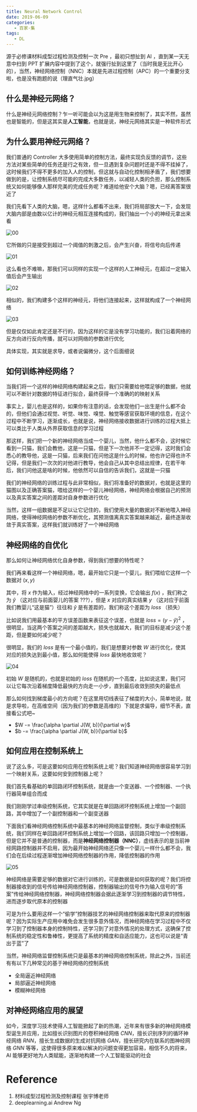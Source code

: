 ```yaml
---
title: Neural Network Control
date: 2019-06-09
categories:
   - 百家·集
tags:
   - DL
---
```


源于必修课材料成型过程检测及控制一次 Pre ，最初只想扯到 AI ，直到某一天无意中扫到 PPT 扩展内容中提到了这个，就强行扯到这里了（当时我是无比开心的），当然，神经网络控制（NNC）本就是先进过程控制（APC）的一个重要分支啦，也是没有跑题的说（理直气壮.jpg）

<!-- more -->

## 什么是神经元网络？

什么是神经元网络控制？乍一听可能会以为这是用生物来控制了，其实不然，虽然也是智能的，但是这其实是**人工智能**，也就是说，神经元网络其实是一种软件形式

## 为什么要用神经元网络？

我们普通的 Controller 大多使用简单的控制方法，最终实现负反馈的调节，这些方法对某些简单的任务还是行之有效，但一旦遇到复杂问题时还是不得不挂掉了，这时候我们不得不更多的加入人的控制，但这就与自动化控制相矛盾了，我们想要做到的是，让控制系统尽可能的完成大多数任务，以减轻人类的负担，那么控制系统又如何能够像人那样完美的完成任务呢？难道给他安个大脑？嗯，已经离答案很近了

我们先看下人类的大脑，嗯，这样什么都看不出来，我们将局部放大一下，会发现大脑内部是由数以亿计的神经元相互连接构成的，我们抽出一个小的神经元拿出来看

![00](../Images/12_ACS_00.png)

它所做的只是接受到超过一个阈值的刺激之后，会产生兴奋，将信号向后传递

![01](../Images/12_ACS_01.png)

这么看也不难嘛，那我们可以同样的实现一个这样的人工神经元，在超过一定输入值后会产生输出

![02](../Images/12_ACS_02.png)

相似的，我们构建多个这样的神经元，将他们连接起来，这样就构成了一个神经网络

![03](../Images/12_ACS_03.png)

但是仅仅如此肯定还是不行的，因为这样的它是没有学习功能的，我们沿着网络的反方向进行反向传播，就可以对网络的参数进行优化

具体实现，其实就是求导，或者说偏微分，这个后面细说

## 如何训练神经网络？

当我们将一个这样的神经网络构建起来之后，我们只需要给他喂足够的数据，他就可以不断针对数据的特征进行拟合，最终获得一个准确的的映射关系

事实上，婴儿也是这样的，如果你有注意的话，会发现他们一出生是什么都不会的，但他们会通过视觉、听觉、味觉、嗅觉、触觉等感官获取环境的信息，在这个过程中不断学习，逐渐成长，也就是说，神经网络接收数据进行训练的过程大抵上可以类比于人类从外界获取信息的学习过程

那这样，我们把一个新的神经网络当成一个婴儿，当然，他什么都不会，这时候它看到一只猫，我们会教他，这是一只猫，但是下一次他并不一定记得，这时我们会悉心的教导他，这是一只猫，后来我们在问他这是什么的时候，他也许记得也许不记得，但是我们一次次的对他进行教导，他会自己从其中总结出规律，在若干年后，我们问他这是啥的时候，他依然可以自信的告诉我们，这就是一只猫

我们的神经网络的训练过程与此非常相似，我们将准备好的数据对，也就是这里的猫图以及正确答案猫，喂给这样的一个婴儿神经网络，神经网络会根据自己的预测以及真实答案之间的差距对自身参数进行优化

当然，这样一组数据是不足以让它记住的，我们使用大量的数据对不断地喂入神经网络，使得神经网络的参数不断优化，其预测值离真实答案越来越近，最终逐渐收敛于真实答案，这样我们就训练好了一个神经网络

## 神经网络的自优化

那么如何让神经网络优化自身参数，得到我们想要的特性呢？

我们再来看这样一个神经网络，嗯，最开始它只是一个婴儿，我们喂给它这样一个数据对 $(x, y)$

其中，将 $x$ 作为输入，经过神经网络中的一系列变换，它会输出 $f(x)$ ，我们称之为 $\hat{y}$ （这对应与前面婴儿的答案 $???$），但是 $x$ 对应的真实结果 $y$ （这对应于前面我们教婴儿“这是猫”）往往和 $\hat{y}$ 是有差距的，我们称这个差距为 $loss$ （损失）

比如说我们用最基本的平方误差函数来表征这个误差，也就是 $loss = (y - \hat{y})^2$ ，很明显，当这两个答案之间的差距越大，损失也就越大，我们的目标是减少这个差距，但是要如何减少呢？

很明显，我们的 $loss$ 是有一个最小值的，我们是想要对参数 $W$ 进行优化，使其对应的损失达到最小值，那么如何能使得 $loss$ 最快地收敛呢？

![04](../Images/12_ACS_04.png)

初始 $W$ 是随机的，也就是初始的 $loss$ 在随机的一个高度，比如说这里，我们可以让它每次沿着梯度降低最快的方向走一小步，直到最后收敛到损失的最低点

那么如何找到梯度最小的方向呢？在这里用切线表征了梯度的大小，简单地说，就是求导啦，在高维空间（因为我们的参数是高维的）下就是求偏导，细节不表，直接看公式吧~

-  $W -= \frac{\alpha \partial J(W, b)}{\partial w}$
-  $b -= \frac{\alpha \partial J(W, b)}{\partial b}$

## 如何应用在控制系统上

说了这么多，可是这要如何应用在控制系统上呢？我们知道神经网络很容易学习到一个映射关系，这要如何安到控制器上呢？

我们首先看基础的单回路闭环控制系统，就是由一个变送器、一个控制器、一个执行器简单组合而成

我们刚刚学过串级控制系统，它其实就是在单回路闭环控制系统上增加一个副回路，其中增加了一个副控制器和一个副变送器

下面我们看神经网络控制系统中最基本的神经网络监督控制，类似于串级控制系统，我们同样在单回路闭环控制系统上增加一个回路，该回路只增加一个控制器，但是它并不是普通的控制器，而是**神经网络控制器（NNC）**，虚线表示的是当前神经网路控制器并不启用，因为最开始神经网络还只像一个婴儿一样什么都不会，我们会在后续过程逐渐增加神经网络控制器的作用，降低控制器的作用

![05](../Images/12_ACS_05.png)

神经网络是需要足够的数据对它进行训练的，可是数据是如何获取的呢？我们将控制器接收到的信号传给神经网络控制器，控制器输出的信号作为输入信号的“答案”传给神经网络控制器，神经网络控制器会据此逐渐学习到控制器的调节特性，进而逐步取代原本的控制器

可是为什么要用这样一个“偷学”控制器技艺的神经网络控制器来取代原来的控制器呢？因为实际生产应用中难免会发生很多意外情况，而神经网络在学习过程中不仅学习到了控制器本身的控制特性，还学习到了对意外情况的处理方式，这确保了控制系统的稳定性和鲁棒性，更提高了系统的精度和自适应能力，这也可以说是“青出于蓝”了

当然，神经网络监督控制系统只是最基本的神经网络控制系统，除此之外，当前还有有以下几种常见的基于神经网络的控制系统

-  全局逼近神经网络
-  局部逼近神经网络
-  模糊神经网络

## 对神经网络应用的展望

如今，深度学习技术使得人工智能掀起了新的热潮，近年来有很多新的神经网络模型诞生并应用，比如擅长识别图片的卷积神经网络 $CNN$，擅长识别序列的循环神经网络 $RNN$，擅长生成数据的生成对抗网络 $GAN$，擅长研究内在联系的图神经网络 $GNN$ 等等，这使得很多原来难以解决的问题变得更加容易，相信不久的将来，AI 能够更好地为人类赋能，逐渐地构建一个人工智能驱动的社会

# Reference

1. 材料成型过程检测及控制课程 张宇博老师
2. deeplearning.ai Andrew Ng
